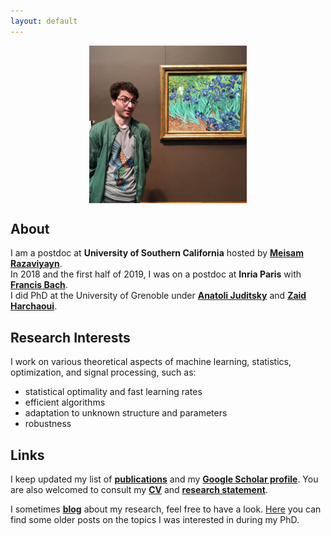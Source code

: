 ```yaml
---
layout: default
---
```


<p align = "center">
<img src="my_pic.jpg" alt="Getty museum" width="50%" align="center" hspace="20">
</p>

## About ##

I am a postdoc at __University of Southern California__ hosted by [__Meisam Razaviyayn__](https://sites.usc.edu/razaviyayn/research/).  
In 2018 and the first half of 2019, I was on a postdoc at __Inria Paris__ with [__Francis Bach__](https://www.di.ens.fr/~fbach/).  
I did PhD at the University of Grenoble under [__Anatoli Juditsky__](https://ljk.imag.fr/membres/Anatoli.Iouditski/) and [__Zaid Harchaoui__](http://faculty.washington.edu/zaid/index.html).
<br />
  
## Research Interests ##

I work on various theoretical aspects of machine learning, statistics, optimization, and signal processing, such as: 
* statistical optimality and fast learning rates
* efficient algorithms
* adaptation to unknown structure and parameters
* robustness

## Links ##

I keep updated my list of [__publications__](/papers) and my [__Google Scholar profile__](https://scholar.google.fr/citations?user=2IvZJ3cAAAAJ&hl=en). You are also welcomed to consult my [__CV__](assets/dmitrii_ostrovskii_CV.pdf) and [__research statement__](assets/research_statement.pdf).

I sometimes [__blog__](https://ostrodmit.github.io/blog/) about my research, feel free to have a look. [Here](https://ostrodmit.blog/) you can find some older posts on the topics I was interested in during my PhD.